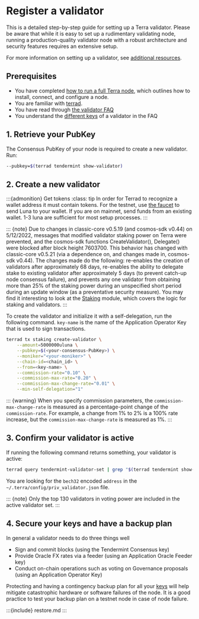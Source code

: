 # Register a validator

This is a detailed step-by-step guide for setting up a Terra validator. Please be aware that while it is easy to set up a rudimentary validating node, running a production-quality validator node with a robust architecture and security features requires an extensive setup.

For more information on setting up a validator, see [additional resources](README.md#additional-resources).

## Prerequisites

- You have completed [how to run a full Terra node](../run-a-full-terra-node/README.md), which outlines how to install, connect, and configure a node.
- You are familiar with [terrad](../../develop/how-to/terrad/README.md).
- You have read through [the validator FAQ](faq.md)
- You understand the [different keys](faq.md#what-are-the-different-types-of-keys) of a validator in the FAQ

## 1. Retrieve your PubKey

The Consensus PubKey of your node is required to create a new validator. Run:

```bash
--pubkey=$(terrad tendermint show-validator)
```

## 2. Create a new validator

   :::{admonition} Get tokens
   :class: tip
   In order for Terrad to recognize a wallet address it must contain tokens. For the testnet, use [the faucet](https://faucet.terra.money/) to send Luna to your wallet. If you are on mainnet, send funds from an existing wallet. 1-3 luna are sufficient for most setup processes.
   :::

   ::: {note}
   Due to changes in classic-core v0.5.19 (and cosmos-sdk v0.44) on 5/12/2022, messages that modified validator staking power on Terra were prevented, and the cosmos-sdk functions CreateValidator(), Delegate() were blocked after block height 7603700.  This behavior has changed with classic-core v0.5.21 (via a dependence on, and changes made in, cosmos-sdk v0.44).  The changes made do the following:  re-enables the creation of validators after approximately 68 days, re-enables the ability to delegate stake to existing validator after approximately 5 days (to prevent catch-up node consensus failure), and prevents any one validator from obtaining more than 25% of the staking power during an unspecified short period during an update window (as a preventative security measure).  You may find it interesting to look at the [Staking](../../develop/module-specifications/spec-staking.md) module, which covers the logic for staking and validators.
   :::

To create the validator and initialize it with a self-delegation, run the following command. `key-name` is the name of the Application Operator Key that is used to sign transactions.

```bash
terrad tx staking create-validator \
    --amount=5000000uluna \
    --pubkey=$(<your-consensus-PubKey>) \
    --moniker="<your-moniker>" \
    --chain-id=<chain_id> \
    --from=<key-name> \
    --commission-rate="0.10" \
    --commission-max-rate="0.20" \
    --commission-max-change-rate="0.01" \
    --min-self-delegation="1"
```

::: {warning}
When you specify commission parameters, the `commission-max-change-rate` is measured as a percentage-point change of the `commission-rate`. For example, a change from 1% to 2% is a 100% rate increase, but the `commission-max-change-rate` is measured as 1%.
:::

## 3. Confirm your validator is active

If running the following command returns something, your validator is active:

```bash
terrad query tendermint-validator-set | grep "$(terrad tendermint show-validator)"
```

You are looking for the `bech32` encoded `address` in the `~/.terra/config/priv_validator.json` file.

::: {note}
Only the top 130 validators in voting power are included in the active validator set.
:::

## 4. Secure your keys and have a backup plan

In general a validator needs to do three things well

- Sign and commit blocks (using the Tendermint Consensus key)
- Provide Oracle FX rates via a feeder (using an Application Oracle Feeder key)
- Conduct on-chain operations such as voting on Governance proposals (using an Application Operator Key)

Protecting and having a contingency backup plan for all your [keys](faq.md#what-are-the-different-types-of-keys) will help mitigate catastrophic hardware or software failures of the node.
It is a good practice to test your backup plan on a testnet node in case of node failure.

:::{include} restore.md
:::
